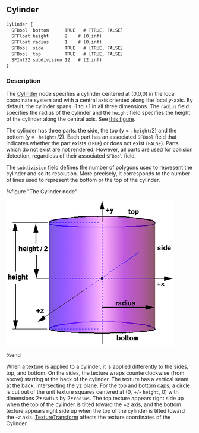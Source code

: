 ## Cylinder

```
Cylinder {
  SFBool  bottom      TRUE   # [TRUE, FALSE]
  SFFloat height      2    # (0,inf)
  SFFloat radius      1    # (0,inf)
  SFBool  side        TRUE   # [TRUE, FALSE]
  SFBool  top         TRUE   # [TRUE, FALSE]
  SFInt32 subdivision 12   # (2,inf)
}
```

### Description

The [Cylinder](#cylinder) node specifies a cylinder centered at (0,0,0) in the local coordinate system and with a central axis oriented along the local *y*-axis.
By default, the cylinder spans -1 to +1 in all three dimensions.
The `radius` field specifies the radius of the cylinder and the `height` field specifies the height of the cylinder along the central axis.
See [this figure](#the-cylinder-node).

The cylinder has three parts: the side, the top (y = +`height`/2) and the bottom (y = -`height+`/2).
Each part has an associated `SFBool` field that indicates whether the part exists (`TRUE`) or does not exist (`FALSE`).
Parts which do not exist are not rendered.
However, all parts are used for collision detection, regardless of their associated `SFBool` field.

The `subdivision` field defines the number of polygons used to represent the cylinder and so its resolution.
More precisely, it corresponds to the number of lines used to represent the bottom or the top of the cylinder.

%figure "The Cylinder node"

![cylinder.png](images/cylinder.png)

%end

When a texture is applied to a cylinder, it is applied differently to the sides, top, and bottom.
On the sides, the texture wraps counterclockwise (from above) starting at the back of the cylinder.
The texture has a vertical seam at the back, intersecting the yz plane.
For the top and bottom caps, a circle is cut out of the unit texture squares centered at (0, +/- `height`, 0) with dimensions 2*`radius` by 2*`radius`.
The top texture appears right side up when the top of the cylinder is tilted toward the +*z* axis, and the bottom texture appears right side up when the top of the cylinder is tilted toward the -*z* axis.
[TextureTransform](texturetransform.md) affects the texture coordinates of the Cylinder.
